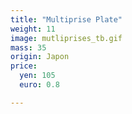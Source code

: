```yaml
---
title: "Multiprise Plate"
weight: 11
image: mutliprises_tb.gif
mass: 35
origin: Japon
price:
  yen: 105
  euro: 0.8

---
```


